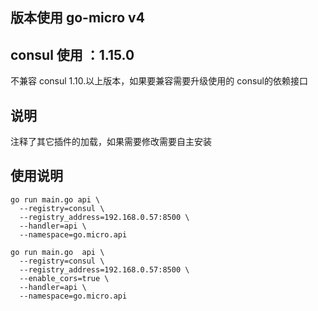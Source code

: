 ## 版本使用 go-micro v4 

## consul 使用 ：1.15.0

不兼容 consul 1.10.以上版本，如果要兼容需要升级使用的 consul的依赖接口

## 说明
注释了其它插件的加载，如果需要修改需要自主安装

## 使用说明

```shell
go run main.go api \
  --registry=consul \
  --registry_address=192.168.0.57:8500 \
  --handler=api \
  --namespace=go.micro.api
  
go run main.go  api \
  --registry=consul \
  --registry_address=192.168.0.57:8500 \
  --enable_cors=true \
  --handler=api \
  --namespace=go.micro.api  
```
